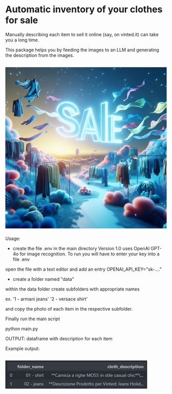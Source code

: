 # Automatic inventory of your clothes for sale

Manually describing each item to sell it online (say, on vinted.it) can take you a long time.

This package helps you by feeding the images to an LLM and generating the description from the images.

![Logo](img/logo.png)
--------
Usage:
- create the file .env in the main directory
Version 1.0 uses OpenAI GPT-4o for image recognition.
To run you will have to enter your key into a file .env

open the file with a text editor and add an entry 
OPENAI_API_KEY="sk-...."

- create a folder named "data"

within the data folder create subfolders with appropriate names

ex. 
'1 - armani jeans'
'2 - versace shirt'

and copy the photo of each item in the respective subfolder.

Finally run the main script

python main.py

OUTPUT: dataframe with description for each item

Example output:

![Example DataFrame](img/example_dataframe.png)
--------